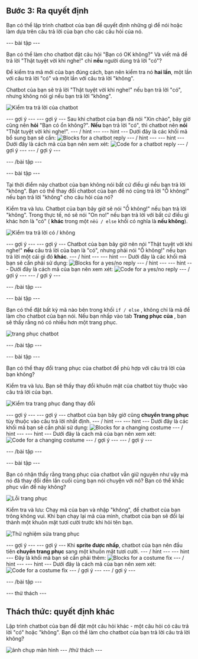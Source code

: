 ## Bước 3: Ra quyết định

Bạn có thể lập trình chatbot của bạn để quyết định những gì để nói hoặc làm dựa trên câu trả lời của bạn cho các câu hỏi của nó.

\--- bài tập \---

Bạn có thể làm cho chatbot đặt câu hỏi "Bạn có OK không?" Và viết mã để trả lời "Thật tuyệt vời khi nghe!" chỉ **nếu** người dùng trả lời "có"?

Để kiểm tra mã mới của bạn đúng cách, bạn nên kiểm tra nó **hai lần**, một lần với câu trả lời "có" và một lần với câu trả lời "không".

Chatbot của bạn sẽ trả lời "Thật tuyệt vời khi nghe!" nếu bạn trả lời "có", nhưng không nói gì nếu bạn trả lời "không".

![Kiểm tra trả lời của chatbot](images/chatbot-if-test.png)

\--- gợi ý \--- \--- gợi ý \--- Sau khi chatbot của bạn đã nói "Xin chào", bây giờ cũng nên **hỏi** "Bạn có ổn không?". **Nếu** bạn trả lời "có", thì chatbot nên **nói** "Thật tuyệt vời khi nghe!". \--- / hint \--- \--- hint \--- Dưới đây là các khối mã bổ sung bạn sẽ cần: ![Blocks for a chatbot reply](images/chatbot-if-blocks.png) \--- / hint \--- \--- hint \--- Dưới đây là cách mã của bạn nên xem xét: ![Code for a chatbot reply](images/chatbot-if-code.png) \--- / gợi ý \--- \--- / gợi ý \---

\--- /bài tập \---

\--- bài tập \---

Tại thời điểm này chatbot của bạn không nói bất cứ điều gì nếu bạn trả lời "không". Bạn có thể thay đổi chatbot của bạn để nó cũng trả lời "Ồ không!" nếu bạn trả lời "không" cho câu hỏi của nó?

Kiểm tra và lưu. Chatbot của bạn bây giờ sẽ nói "Ồ không!" nếu bạn trả lời "không". Trong thực tế, nó sẽ nói "On no!" nếu bạn trả lời với bất cứ điều gì khác hơn là "có" ( **khác** trong một `nếu / else` khối có nghĩa là **nếu không**).

![Kiểm tra trả lời có / không](images/chatbot-if-else-test.png)

\--- gợi ý \--- \--- gợi ý \--- Chatbot của bạn bây giờ nên nói "Thật tuyệt vời khi nghe!" **nếu** câu trả lời của bạn là "có", nhưng phải nói "Ồ không!" nếu bạn trả lời một cái gì đó **khác**. \--- / hint \--- \--- hint \--- Dưới đây là các khối mã bạn sẽ cần phải sử dụng: ![Blocks for a yes/no reply](images/chatbot-if-else-blocks.png) \--- / hint \--- \--- hint \--- Dưới đây là cách mã của bạn nên xem xét: ![Code for a yes/no reply](images/chatbot-if-else-code.png) \--- / gợi ý \--- \--- / gợi ý \---

\--- /bài tập \---

\--- bài tập \---

Bạn có thể đặt bất kỳ mã nào bên trong khối `if / else` , không chỉ là mã để làm cho chatbot của bạn nói. Nếu bạn nhấp vào tab **Trang phục của** , bạn sẽ thấy rằng nó có nhiều hơn một trang phục.

![trang phục chatbot](images/chatbot-costume-view.png)

\--- /bài tập \---

\--- bài tập \---

Bạn có thể thay đổi trang phục của chatbot để phù hợp với câu trả lời của bạn không?

Kiểm tra và lưu. Bạn sẽ thấy thay đổi khuôn mặt của chatbot tùy thuộc vào câu trả lời của bạn.

![Kiểm tra trang phục đang thay đổi](images/chatbot-costume-test.png)

\--- gợi ý \--- \--- gợi ý \--- chatbot của bạn bây giờ cũng **chuyển trang phục** tùy thuộc vào câu trả lời nhất định. \--- / hint \--- \--- hint \--- Dưới đây là các khối mã bạn sẽ cần phải sử dụng: ![Blocks for a changing costume](images/chatbot-costume-blocks.png) \--- / hint \--- \--- hint \--- Dưới đây là cách mã của bạn nên xem xét: ![Code for a changing costume](images/chatbot-costume-code.png) \--- / gợi ý \--- \--- / gợi ý \---

\--- /bài tập \---

\--- bài tập \---

Bạn có nhận thấy rằng trang phục của chatbot vẫn giữ nguyên như vậy mà nó đã thay đổi đến lần cuối cùng bạn nói chuyện với nó? Bạn có thể khắc phục vấn đề này không?

![Lỗi trang phục](images/chatbot-costume-bug-test.png)

Kiểm tra và lưu: Chạy mã của bạn và nhập "không", để chatbot của bạn trông không vui. Khi bạn chạy lại mã của mình, chatbot của bạn sẽ đổi lại thành một khuôn mặt tươi cười trước khi hỏi tên bạn.

![Thử nghiệm sửa trang phục](images/chatbot-costume-fix-test.png)

\--- gợi ý \--- \--- gợi ý \--- Khi **sprite được nhấp**, chatbot của bạn nên đầu tiên **chuyển trang phục** sang một khuôn mặt tươi cười. \--- / hint \--- \--- hint \--- Đây là khối mã bạn sẽ cần phải thêm: ![Blocks for a costume fix](images/chatbot-costume-fix-blocks.png) \--- / hint \--- \--- hint \--- Dưới đây là cách mã của bạn nên xem xét: ![Code for a costume fix](images/chatbot-costume-fix-code.png) \--- / gợi ý \--- \--- / gợi ý \---

\--- /bài tập \---

\--- thử thách \---

## Thách thức: quyết định khác

Lập trình chatbot của bạn để đặt một câu hỏi khác - một câu hỏi có câu trả lời "có" hoặc "không". Bạn có thể làm cho chatbot của bạn trả lời câu trả lời không?

![ảnh chụp màn hình](images/chatbot-joke.png) \--- /thử thách \---